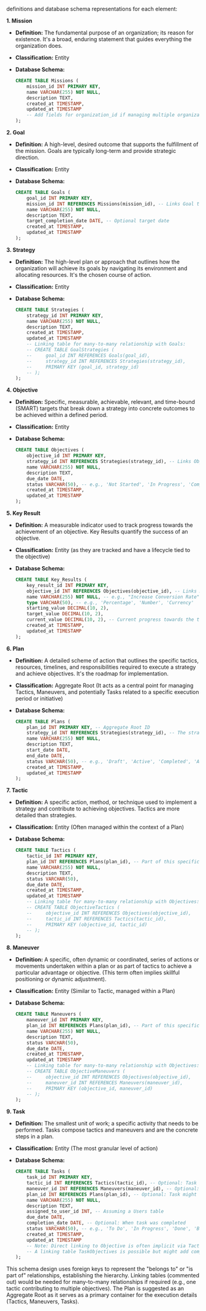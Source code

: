 definitions and database schema representations for each element:

**1. Mission**

* **Definition:** The fundamental purpose of an organization; its reason for existence. It's a broad, enduring statement that guides everything the organization does.
* **Classification:** Entity
* **Database Schema:**

    ```sql
    CREATE TABLE Missions (
        mission_id INT PRIMARY KEY,
        name VARCHAR(255) NOT NULL,
        description TEXT,
        created_at TIMESTAMP,
        updated_at TIMESTAMP
        -- Add fields for organization_id if managing multiple organizations
    );
    ```

**2. Goal**

* **Definition:** A high-level, desired outcome that supports the fulfillment of the mission. Goals are typically long-term and provide strategic direction.
* **Classification:** Entity
* **Database Schema:**

    ```sql
    CREATE TABLE Goals (
        goal_id INT PRIMARY KEY,
        mission_id INT REFERENCES Missions(mission_id), -- Links Goal to a Mission
        name VARCHAR(255) NOT NULL,
        description TEXT,
        target_completion_date DATE, -- Optional target date
        created_at TIMESTAMP,
        updated_at TIMESTAMP
    );
    ```

**3. Strategy**

* **Definition:** The high-level plan or approach that outlines how the organization will achieve its goals by navigating its environment and allocating resources. It's the chosen course of action.
* **Classification:** Entity
* **Database Schema:**

    ```sql
    CREATE TABLE Strategies (
        strategy_id INT PRIMARY KEY,
        name VARCHAR(255) NOT NULL,
        description TEXT,
        created_at TIMESTAMP,
        updated_at TIMESTAMP
        -- Linking table for many-to-many relationship with Goals:
        -- CREATE TABLE GoalStrategies (
        --     goal_id INT REFERENCES Goals(goal_id),
        --     strategy_id INT REFERENCES Strategies(strategy_id),
        --     PRIMARY KEY (goal_id, strategy_id)
        -- );
    );
    ```

**4. Objective**

* **Definition:** Specific, measurable, achievable, relevant, and time-bound (SMART) targets that break down a strategy into concrete outcomes to be achieved within a defined period.
* **Classification:** Entity
* **Database Schema:**

    ```sql
    CREATE TABLE Objectives (
        objective_id INT PRIMARY KEY,
        strategy_id INT REFERENCES Strategies(strategy_id), -- Links Objective to a Strategy
        name VARCHAR(255) NOT NULL,
        description TEXT,
        due_date DATE,
        status VARCHAR(50), -- e.g., 'Not Started', 'In Progress', 'Completed'
        created_at TIMESTAMP,
        updated_at TIMESTAMP
    );
    ```

**5. Key Result**

* **Definition:** A measurable indicator used to track progress towards the achievement of an objective. Key Results quantify the success of an objective.
* **Classification:** Entity (as they are tracked and have a lifecycle tied to the objective)
* **Database Schema:**

    ```sql
    CREATE TABLE Key_Results (
        key_result_id INT PRIMARY KEY,
        objective_id INT REFERENCES Objectives(objective_id), -- Links Key Result to an Objective
        name VARCHAR(255) NOT NULL, -- e.g., "Increase Conversion Rate"
        type VARCHAR(50), -- e.g., 'Percentage', 'Number', 'Currency'
        starting_value DECIMAL(10, 2),
        target_value DECIMAL(10, 2),
        current_value DECIMAL(10, 2), -- Current progress towards the target
        created_at TIMESTAMP,
        updated_at TIMESTAMP
    );
    ```

**6. Plan**

* **Definition:** A detailed scheme of action that outlines the specific tactics, resources, timelines, and responsibilities required to execute a strategy and achieve objectives. It's the roadmap for implementation.
* **Classification:** Aggregate Root (It acts as a central point for managing Tactics, Maneuvers, and potentially Tasks related to a specific execution period or initiative)
* **Database Schema:**

    ```sql
    CREATE TABLE Plans (
        plan_id INT PRIMARY KEY, -- Aggregate Root ID
        strategy_id INT REFERENCES Strategies(strategy_id), -- The strategy this plan implements
        name VARCHAR(255) NOT NULL,
        description TEXT,
        start_date DATE,
        end_date DATE,
        status VARCHAR(50), -- e.g., 'Draft', 'Active', 'Completed', 'Archived'
        created_at TIMESTAMP,
        updated_at TIMESTAMP
    );
    ```

**7. Tactic**

* **Definition:** A specific action, method, or technique used to implement a strategy and contribute to achieving objectives. Tactics are more detailed than strategies.
* **Classification:** Entity (Often managed within the context of a Plan)
* **Database Schema:**

    ```sql
    CREATE TABLE Tactics (
        tactic_id INT PRIMARY KEY,
        plan_id INT REFERENCES Plans(plan_id), -- Part of this specific Plan
        name VARCHAR(255) NOT NULL,
        description TEXT,
        status VARCHAR(50),
        due_date DATE,
        created_at TIMESTAMP,
        updated_at TIMESTAMP
        -- Linking table for many-to-many relationship with Objectives:
        -- CREATE TABLE ObjectiveTactics (
        --     objective_id INT REFERENCES Objectives(objective_id),
        --     tactic_id INT REFERENCES Tactics(tactic_id),
        --     PRIMARY KEY (objective_id, tactic_id)
        -- );
    );
    ```

**8. Maneuver**

* **Definition:** A specific, often dynamic or coordinated, series of actions or movements undertaken within a plan or as part of tactics to achieve a particular advantage or objective. (This term often implies skillful positioning or dynamic adjustment).
* **Classification:** Entity (Similar to Tactic, managed within a Plan)
* **Database Schema:**

    ```sql
    CREATE TABLE Maneuvers (
        maneuver_id INT PRIMARY KEY,
        plan_id INT REFERENCES Plans(plan_id), -- Part of this specific Plan
        name VARCHAR(255) NOT NULL,
        description TEXT,
        status VARCHAR(50),
        due_date DATE,
        created_at TIMESTAMP,
        updated_at TIMESTAMP
        -- Linking table for many-to-many relationship with Objectives:
        -- CREATE TABLE ObjectiveManeuvers (
        --     objective_id INT REFERENCES Objectives(objective_id),
        --     maneuver_id INT REFERENCES Maneuvers(maneuver_id),
        --     PRIMARY KEY (objective_id, maneuver_id)
        -- );
    );
    ```

**9. Task**

* **Definition:** The smallest unit of work; a specific activity that needs to be performed. Tasks compose tactics and maneuvers and are the concrete steps in a plan.
* **Classification:** Entity (The most granular level of action)
* **Database Schema:**

    ```sql
    CREATE TABLE Tasks (
        task_id INT PRIMARY KEY,
        tactic_id INT REFERENCES Tactics(tactic_id), -- Optional: Task belongs to a Tactic
        maneuver_id INT REFERENCES Maneuvers(maneuver_id), -- Optional: Task belongs to a Maneuver
        plan_id INT REFERENCES Plans(plan_id), -- Optional: Task might link directly to plan if not part of specific tactic/maneuver
        name VARCHAR(255) NOT NULL,
        description TEXT,
        assigned_to_user_id INT, -- Assuming a Users table
        due_date DATE,
        completion_date DATE, -- Optional: When task was completed
        status VARCHAR(50), -- e.g., 'To Do', 'In Progress', 'Done', 'Blocked'
        created_at TIMESTAMP,
        updated_at TIMESTAMP
        -- Note: Direct linking to Objective is often implicit via Tactic/Maneuver/Plan.
        -- A linking table TaskObjectives is possible but might add complexity if the indirect link is sufficient.
    );
    ```

This schema design uses foreign keys to represent the "belongs to" or "is part of" relationships, establishing the hierarchy. Linking tables (commented out) would be needed for many-to-many relationships if required (e.g., one tactic contributing to multiple objectives). The Plan is suggested as an Aggregate Root as it serves as a primary container for the execution details (Tactics, Maneuvers, Tasks).
